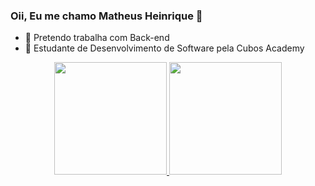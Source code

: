 ### Oii, Eu me chamo Matheus Heinrique 👋
- 🔭 Pretendo trabalha com Back-end
- 🌱 Estudante de Desenvolvimento de Software pela Cubos Academy

<div align="center">
  <a href="https://github.com/K4binho">
  <img height="180em" src="https://github-readme-stats.vercel.app/api?username=K4binho&show_icons=true&theme=dracula&include_all_commits=true&count_private=true"/>
  <img height="180em" src="https://github-readme-stats.vercel.app/api/top-langs/?username=K4binho&layout=compact&langs_count=7&theme=dracula"/>
</div>
